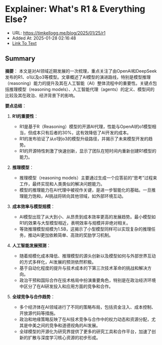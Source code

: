 # Explainer: What's R1 & Everything Else?
- URL: https://timkellogg.me/blog/2025/01/25/r1
- Added At: 2025-01-28 02:16:48
- [Link To Text](2025-01-28-explainer-what's-r1-&-everything-else_raw.md)

## Summary
**摘要**：
本文是对AI领域近期发展的一次梳理，重点关注了由OpenAI和DeepSeek发布的R1、o1以及o3等模型。文章概述了AI模型的演进路线，特别是模型推理（reasoning）能力的提升及其在人工智能（AI）整体流程中的重要性。关键点包括推理模型（reasoning models）、人工智能代理（agents）的定义、模型间的比较及其在政治、经济背景下的影响。

**要点总结**：
1. **R1的重要性**：
   - R1是基于R（Reasoning）模型的开源AI代理，性能与OpenAI的o1模型相当，但成本只有后者的30%，这有效降低了AI开发的成本。
   - R1的发布验证了从o1到o3的模型升级路径，并揭示了未来模型开发的趋势。
   - R1的开源特性刺激了快速创新，显示了团队在短时间内重新创建R1模型的能力。

2. **推理模型**：
   - 推理模型（reasoning models）主要通过生成一个应答前的“思考”过程来工作，最终实现和人类类似的解决问题能力。
   - 模型的推理能力在AI代理中被视作关键，是进一步智能化的基础。一旦推理能力饱和，AI挑战将转向其他领域，如外部环境互动。

3. **成本效率与模型规模**：
   - AI模型出现了从大到小、从昂贵到成本效率更高的发展趋势。最小模型如R1的效果与大型模型相近，表明效率与规模并非绝对相关。
   - 等效推理模型规模为1.5B，这揭示了小型模型同样可以实现复杂的推理任务，推动AI更加依赖简单、高效的奖励学习机制。

4. **人工智能发展预测**：
   - 随着规模化成本降低、推理模型的源头创新以及模型如何与外部世界互动的方式多样化，AI发展的预测依然积极。
   - 基于自动化程度的提升与技术成本的下第三次技术革命的挑战和解决方向。
   - 政治干预和国际合作在技术格局中扮演重要角色，特别是在政治经济环境中区分了在AI研发投入和应用方面的竞争和合作。

5. **全球竞争与合作趋势**：
   - 多个经济体在AI领域进行了不同的策略布局，包括资金注入、成本控制、开放源代码等措施。
   - 政治和地缘策略反映了在AI技术竞争与合作中的权力动态和资源分配，尤其是中美之间的竞争和道德视角的AI发展。
   - 全球模型的开源化为研究界提供了更多的研究工具和合作平台，加速了创新的扩散与深度学习核心资源的初步形成。
